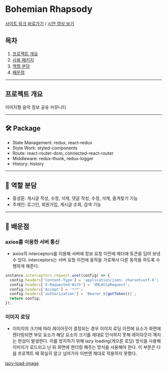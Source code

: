 # Bohemian Rhapsody

[사이트 링크 바로가기](http://bohemianrhapsody.shop/) / [시연 영상 보기](https://www.youtube.com/watch?v=lUjD6D7hPKA&feature=youtu.be)

## 목차

1. [프로젝트 개요](#프로젝트-개요)
2. [사용 패키지](#-package)
3. [역할 분담](#-역할-분담)
4. [배운점](#-배운점)

***

## 프로젝트 개요

이미지형 음악 정보 공유 커뮤니티

***

## 🛠 Package

- State Management: redux, react-redux
- Style Work: styled-components
- Route: react-router-dom, connected-react-router
- Middleware: redux-thunk, redux-logger
- History: history

***

## 💪 역할 분담

- 홍성훈: 게시글 작성, 수정, 삭제, 댓글 작성, 수정, 삭제, 즐겨찾기 기능
- 주재인: 로그인, 회원가입, 게시글 조회, 검색 기능

***

## 🔎 배운점

### axios를 이용한 서버 통신

- axios의 interceptors를 이용해 서버에 정보 요청 이전에 헤더에 토큰을 담아 보냉 수 있다. interceptors는 서버 요청 이전에 동작을 가로채서 다른 동작을 하도록 수행하게 해준다.

```javascript
instance.interceptors.request.use((config) => {
  config.headers['Content-Type'] = 'application/json; charset=utf-8';
  config.headers['X-Requested-With'] = 'XMLHttpRequest';
  config.headers['Accept'] = '*/*';
  config.headers['authorization'] = `Bearer ${getToken()}`;
  return config;
});
```

### 이미지 로딩

- 이미지의 크기에 따라 레이아웃이 결정되는 경우 이미지 로딩 이전에 요소가 화면에 렌더링되면 부모 요소가 해당 요소의 크기를 제대로 인식하지 못해 레이아웃이 깨지는 현상이 발생한다. 이를 방지하기 위해 lazy loading(게으른 로딩) 방식을 사용해 이미지가 로드되고 난 뒤 화면에 렌더링 해주는 방식을 사용해야 한다. 이 부분은 다음 프로젝트 때 확실히 알고 넘어가자 이번엔 제대로 적용하지 못했다.

[lazy-load-image](https://www.npmjs.com/package/react-lazy-load-image-component)

